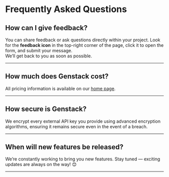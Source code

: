 # Frequently Asked Questions

## How can I give feedback?

You can share feedback or ask questions directly within your project. Look for the **feedback icon** in the top-right corner of the page, click it to open the form, and submit your message.  
We’ll get back to you as soon as possible.

---

## How much does Genstack cost?

All pricing information is available on our [home page](/).

---

## How secure is Genstack?

We encrypt every external API key you provide using advanced encryption algorithms, ensuring it remains secure even in the event of a breach.

---

## When will new features be released?

We’re constantly working to bring you new features. Stay tuned — exciting updates are always on the way! 😊

---
